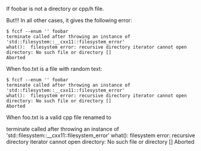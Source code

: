 
If foobar is not a directory or cpp/h file. 





But!!! In all other cases, it gives the following error:

    $ fccf --enum '' foobar
    terminate called after throwing an instance of 'std::filesystem::__cxx11::filesystem_error'
    what():  filesystem error: recursive directory iterator cannot open directory: No such file or directory []
    Aborted

When foo.txt is a file with random text:

    $ fccf --enum '' foobar
    terminate called after throwing an instance of 'std::filesystem::__cxx11::filesystem_error'
    what():  filesystem error: recursive directory iterator cannot open directory: No such file or directory []
    Aborted

When foo.txt is a valid cpp file renamed to 



terminate called after throwing an instance of 'std::filesystem::__cxx11::filesystem_error'
  what():  filesystem error: recursive directory iterator cannot open directory: No such file or directory []
Aborted